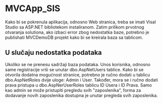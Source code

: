 # MVCApp_SIS

Kako bi se pokrenula aplikacija, odnosno Web stranica, treba se imati Visal Studio sa ASP.NET bibliotekom instaliranom. 
Zatim prilikom prvotnog otvaranja solutiona, ako izbaci error zbog nedostatka baze, potrebno je publishati MVCDemoDB projekt kako bi se kreirala baza sa tablicom.

## U slučaju nedostatka podataka

Ukoliko se ne prenesu sadržaji baza podataka.
Unos korisnika, odnosno same registracije vrši se unutar dbo.AspNetUsers tablice. 
Kako bi se otvorila dodatna mogućnost stranice, potrebno je ručno dodati u tablicu dbo.AspNetRoles dvije uloge: Admin i User. Također, mora se i ručno dodati prava pristupa u dbo.AspNerUserRoles tablicu ID Usera i ID Prava.
Samo kao admin se može pristupiti pregledu svih "zaposlenika", forma za dodavanje novih zaposlenika dostupna je unutar pregleda svih zaposlenika.
